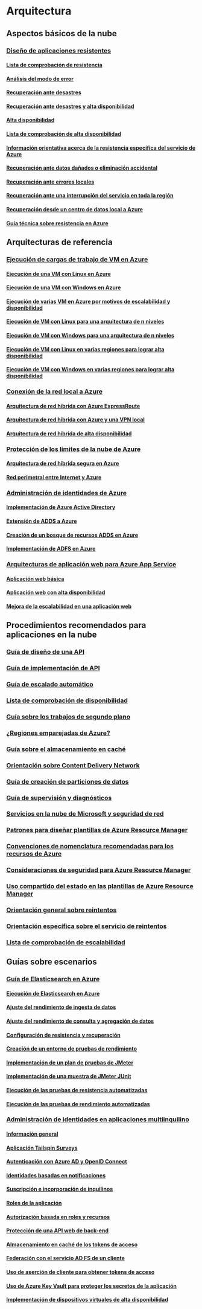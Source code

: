 # Arquitectura

## Aspectos básicos de la nube

### [Diseño de aplicaciones resistentes](guidance-resiliency-overview.md)
#### [Lista de comprobación de resistencia](guidance-resiliency-checklist.md)
#### [Análisis del modo de error](guidance-resiliency-failure-mode-analysis.md)
#### [Recuperación ante desastres](..\resiliency\resiliency-disaster-recovery-azure-applications.md)
#### [Recuperación ante desastres y alta disponibilidad ](..\resiliency\resiliency-disaster-recovery-high-availability-azure-applications.md)
#### [Alta disponibilidad](..\resiliency\resiliency-high-availability-azure-applications.md)
#### [Lista de comprobación de alta disponibilidad](..\resiliency\resiliency-high-availability-checklist.md)
#### [Información orientativa acerca de la resistencia específica del servicio de Azure](..\resiliency\resiliency-service-guidance-index.md)
#### [Recuperación ante datos dañados o eliminación accidental](..\resiliency\resiliency-technical-guidance-recovery-data-corruption.md)
#### [Recuperación ante errores locales](..\resiliency\resiliency-technical-guidance-recovery-local-failures.md)
#### [Recuperación ante una interrupción del servicio en toda la región](..\resiliency\resiliency-technical-guidance-recovery-loss-azure-region.md)
#### [Recuperación desde un centro de datos local a Azure](..\resiliency\resiliency-technical-guidance-recovery-on-premises-azure.md)
#### [Guía técnica sobre resistencia en Azure](..\resiliency\resiliency-technical-guidance.md)


## Arquitecturas de referencia

### [Ejecución de cargas de trabajo de VM en Azure](guidance-ra-compute.md)
#### [Ejecución de una VM con Linux en Azure](guidance-compute-single-vm-linux.md)
#### [Ejecución de una VM con Windows en Azure](guidance-compute-single-vm.md)
#### [Ejecución de varias VM en Azure por motivos de escalabilidad y disponibilidad](guidance-compute-multi-vm.md)
#### [Ejecución de VM con Linux para una arquitectura de n niveles](guidance-compute-n-tier-vm-linux.md)
#### [Ejecución de VM con Windows para una arquitectura de n niveles](guidance-compute-n-tier-vm.md)
#### [Ejecución de VM con Linux en varias regiones para lograr alta disponibilidad](guidance-compute-multiple-datacenters-linux.md)
#### [Ejecución de VM con Windows en varias regiones para lograr alta disponibilidad](guidance-compute-multiple-datacenters.md)

### [Conexión de la red local a Azure](guidance-ra-hybrid-networking.md)
#### [Arquitectura de red híbrida con Azure ExpressRoute](guidance-hybrid-network-expressroute.md)
#### [Arquitectura de red híbrida con Azure y una VPN local](guidance-hybrid-network-vpn.md)
#### [Arquitectura de red híbrida de alta disponibilidad](guidance-hybrid-network-expressroute-vpn-failover.md)

### [Protección de los límites de la nube de Azure](guidance-ra-network-security.md)
#### [Arquitectura de red híbrida segura en Azure](guidance-iaas-ra-secure-vnet-hybrid.md)
#### [Red perimetral entre Internet y Azure](guidance-iaas-ra-secure-vnet-dmz.md)

### [Administración de identidades de Azure](guidance-ra-identity.md)
#### [Implementación de Azure Active Directory](guidance-identity-aad.md)
#### [Extensión de ADDS a Azure](guidance-identity-adds-extend-domain.md)
#### [Creación de un bosque de recursos ADDS en Azure](guidance-identity-adds-resource-forest.md)
#### [Implementación de ADFS en Azure](guidance-identity-adfs.md)

### [Arquitecturas de aplicación web para Azure App Service](guidance-ra-app-service.md)
#### [Aplicación web básica](guidance-web-apps-basic.md)
#### [Aplicación web con alta disponibilidad](guidance-web-apps-multi-region.md)
#### [Mejora de la escalabilidad en una aplicación web](guidance-web-apps-scalability.md)


## Procedimientos recomendados para aplicaciones en la nube

### [Guía de diseño de una API](..\best-practices-api-design.md)
### [Guía de implementación de API](..\best-practices-api-implementation.md)
### [Guía de escalado automático](..\best-practices-auto-scaling.md)
### [Lista de comprobación de disponibilidad](..\best-practices-availability-checklist.md)
### [Guía sobre los trabajos de segundo plano](..\best-practices-background-jobs.md)
### [¿Regiones emparejadas de Azure?](..\best-practices-availability-paired-regions.md)
### [Guía sobre el almacenamiento en caché](..\best-practices-caching.md)
### [Orientación sobre Content Delivery Network](..\best-practices-cdn.md)
### [Guía de creación de particiones de datos](..\best-practices-data-partitioning.md)
### [Guía de supervisión y diagnósticos](..\best-practices-monitoring.md)
### [Servicios en la nube de Microsoft y seguridad de red](..\best-practices-network-security.md)
### [Patrones para diseñar plantillas de Azure Resource Manager](..\best-practices-resource-manager-design-templates.md)
### [Convenciones de nomenclatura recomendadas para los recursos de Azure](guidance-naming-conventions.md)
### [Consideraciones de seguridad para Azure Resource Manager](..\best-practices-resource-manager-security.md)
### [Uso compartido del estado en las plantillas de Azure Resource Manager](..\best-practices-resource-manager-state.md)
### [Orientación general sobre reintentos](..\best-practices-retry-general.md)
### [Orientación específica sobre el servicio de reintentos](..\best-practices-retry-service-specific.md)
### [Lista de comprobación de escalabilidad](..\best-practices-scalability-checklist.md)


## Guías sobre escenarios

### [Guía de Elasticsearch en Azure](guidance-elasticsearch.md)
#### [Ejecución de Elasticsearch en Azure](guidance-elasticsearch-running-on-azure.md)
#### [Ajuste del rendimiento de ingesta de datos](guidance-elasticsearch-tuning-data-ingestion-performance.md)
#### [Ajuste del rendimiento de consulta y agregación de datos](guidance-elasticsearch-tuning-data-aggregation-and-query-performance.md)
#### [Configuración de resistencia y recuperación](guidance-elasticsearch-configuring-resilience-and-recovery.md)
#### [Creación de un entorno de pruebas de rendimiento](guidance-elasticsearch-creating-performance-testing-environment.md)
#### [Implementación de un plan de pruebas de JMeter](guidance-elasticsearch-implementing-jmeter-test-plan.md)
#### [Implementación de una muestra de JMeter JUnit](guidance-elasticsearch-deploying-jmeter-junit-sampler.md)
#### [Ejecución de las pruebas de resistencia automatizadas](guidance-elasticsearch-running-automated-resilience-tests.md)
#### [Ejecución de las pruebas de rendimiento automatizadas](guidance-elasticsearch-running-automated-performance-tests.md)

### [Administración de identidades en aplicaciones multiinquilino](guidance-multitenant-identity.md)
#### [Información general](guidance-multitenant-identity-intro.md)
#### [Aplicación Tailspin Surveys](guidance-multitenant-identity-tailspin.md)
#### [Autenticación con Azure AD y OpenID Connect](guidance-multitenant-identity-authenticate.md)
#### [Identidades basadas en notificaciones](guidance-multitenant-identity-claims.md)
#### [Suscripción e incorporación de inquilinos](guidance-multitenant-identity-signup.md)
#### [Roles de la aplicación](guidance-multitenant-identity-app-roles.md)
#### [Autorización basada en roles y recursos](guidance-multitenant-identity-authorize.md)
#### [Protección de una API web de back-end](guidance-multitenant-identity-web-api.md)
#### [Almacenamiento en caché de los tokens de acceso](guidance-multitenant-identity-token-cache.md)
#### [Federación con el servicio AD FS de un cliente](guidance-multitenant-identity-adfs.md)
#### [Uso de aserción de cliente para obtener tokens de acceso](guidance-multitenant-identity-client-assertion.md)
#### [Uso de Azure Key Vault para proteger los secretos de la aplicación](guidance-multitenant-identity-keyvault.md)
#### [Implementación de dispositivos virtuales de alta disponibilidad](guidance-nva-ha.md)


<!--HONumber=Nov16_HO4-->


